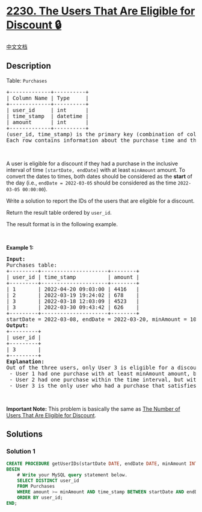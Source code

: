 # [2230. The Users That Are Eligible for Discount 🔒](https://leetcode.com/problems/the-users-that-are-eligible-for-discount)

[中文文档](/solution/2200-2299/2230.The%20Users%20That%20Are%20Eligible%20for%20Discount/README.md)

<!-- tags:Database -->

<!-- difficulty:Easy -->

## Description

<p>Table: <code>Purchases</code></p>

<pre>
+-------------+----------+
| Column Name | Type     |
+-------------+----------+
| user_id     | int      |
| time_stamp  | datetime |
| amount      | int      |
+-------------+----------+
(user_id, time_stamp) is the primary key (combination of columns with unique values) for this table.
Each row contains information about the purchase time and the amount paid for the user with ID user_id.
</pre>

<p>&nbsp;</p>

<p>A user is eligible for a discount if they had a purchase in the inclusive interval of time <code>[startDate, endDate]</code> with at least <code>minAmount</code> amount. To convert the dates to times, both dates should be considered as the <strong>start</strong> of the day (i.e., <code>endDate = 2022-03-05</code> should be considered as the time <code>2022-03-05 00:00:00</code>).</p>

<p>Write a solution to report the IDs of the users that are eligible for a discount.</p>

<p>Return the result table ordered by <code>user_id</code>.</p>

<p>The result format is in the following example.</p>

<p>&nbsp;</p>
<p><strong class="example">Example 1:</strong></p>

<pre>
<strong>Input:</strong>
Purchases table:
+---------+---------------------+--------+
| user_id | time_stamp          | amount |
+---------+---------------------+--------+
| 1       | 2022-04-20 09:03:00 | 4416   |
| 2       | 2022-03-19 19:24:02 | 678    |
| 3       | 2022-03-18 12:03:09 | 4523   |
| 3       | 2022-03-30 09:43:42 | 626    |
+---------+---------------------+--------+
startDate = 2022-03-08, endDate = 2022-03-20, minAmount = 1000
<strong>Output:</strong>
+---------+
| user_id |
+---------+
| 3       |
+---------+
<strong>Explanation:</strong>
Out of the three users, only User 3 is eligible for a discount.
 - User 1 had one purchase with at least minAmount amount, but not within the time interval.
 - User 2 had one purchase within the time interval, but with less than minAmount amount.
 - User 3 is the only user who had a purchase that satisfies both conditions.
</pre>

<p>&nbsp;</p>
<p><strong>Important Note:</strong> This problem is basically the same as <a href="https://leetcode.com/problems/the-number-of-users-that-are-eligible-for-discount/">The Number of Users That Are Eligible for Discount</a>.</p>

## Solutions

### Solution 1

<!-- tabs:start -->

```sql
CREATE PROCEDURE getUserIDs(startDate DATE, endDate DATE, minAmount INT)
BEGIN
    # Write your MySQL query statement below.
    SELECT DISTINCT user_id
    FROM Purchases
    WHERE amount >= minAmount AND time_stamp BETWEEN startDate AND endDate
    ORDER BY user_id;
END;
```

<!-- tabs:end -->

<!-- end -->
